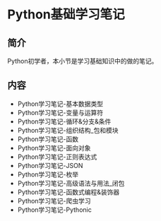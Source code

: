 # Python基础学习笔记

## 简介

Python初学者，本小节是学习基础知识中的做的笔记。

## 内容

- Python学习笔记-基本数据类型
- Python学习笔记-变量与运算符
- Python学习笔记-循环&分支&条件
- Python学习笔记-组织结构_包和模块
- Python学习笔记-函数
- Python学习笔记-面向对象
- Python学习笔记-正则表达式
- Python学习笔记-JSON
- Python学习笔记-枚举
- Python学习笔记-高级语法与用法_闭包
- Python学习笔记-函数式编程&装饰器
- Python学习笔记-爬虫学习
- Python学习笔记-Pythonic
